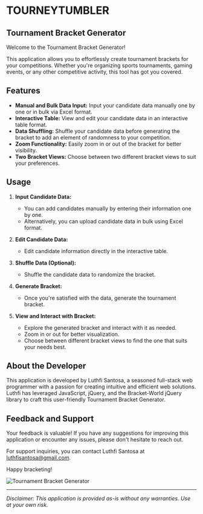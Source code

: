 # TOURNEYTUMBLER 
## Tournament Bracket Generator

Welcome to the Tournament Bracket Generator!

This application allows you to effortlessly create tournament brackets for your competitions. Whether you're organizing sports tournaments, gaming events, or any other competitive activity, this tool has got you covered.

## Features

- **Manual and Bulk Data Input:** Input your candidate data manually one by one or in bulk via Excel format.
- **Interactive Table:** View and edit your candidate data in an interactive table format.
- **Data Shuffling:** Shuffle your candidate data before generating the bracket to add an element of randomness to your competition.
- **Zoom Functionality:** Easily zoom in or out of the bracket for better visibility.
- **Two Bracket Views:** Choose between two different bracket views to suit your preferences.
  
## Usage

1. **Input Candidate Data:**
   - You can add candidates manually by entering their information one by one.
   - Alternatively, you can upload candidate data in bulk using Excel format.

2. **Edit Candidate Data:**
   - Edit candidate information directly in the interactive table.

3. **Shuffle Data (Optional):**
   - Shuffle the candidate data to randomize the bracket.

4. **Generate Bracket:**
   - Once you're satisfied with the data, generate the tournament bracket.

5. **View and Interact with Bracket:**
   - Explore the generated bracket and interact with it as needed.
   - Zoom in or out for better visualization.
   - Choose between different bracket views to find the one that suits your needs best.

## About the Developer

This application is developed by Luthfi Santosa, a seasoned full-stack web programmer with a passion for creating intuitive and efficient web solutions. Luthfi has leveraged JavaScript, jQuery, and the Bracket-World jQuery library to craft this user-friendly Tournament Bracket Generator.

## Feedback and Support

Your feedback is valuable! If you have any suggestions for improving this application or encounter any issues, please don't hesitate to reach out.

For support inquiries, you can contact Luthfi Santosa at [luthfisantosa@gmail.com](mailto:luthfisantosa@gmail.com).

Happy bracketing!

![Tournament Bracket Generator](link-to-screenshot.png)

--- 

*Disclaimer: This application is provided as-is without any warranties. Use at your own risk.*
```
